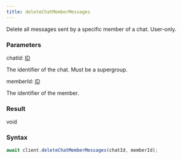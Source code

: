 ```yaml
---
title: deleteChatMemberMessages
---
```


Delete all messages sent by a specific member of a chat. User-only.


### Parameters 

<div class="flex flex-col gap-3"><div><div class="font-mono"><span class="font-bold">chatId</span><span class="opacity-50">:</span> <a href="/gh/types/id"  >ID</a></div><div class="pl-3"><div class="no-margin">

The identifier of the chat. Must be a supergroup.

</div></div></div><div><div class="font-mono"><span class="font-bold">memberId</span><span class="opacity-50">:</span> <a href="/gh/types/id"  >ID</a></div><div class="pl-3"><div class="no-margin">

The identifier of the member.

</div></div></div></div>

### Result 

<div class="font-mono"><span>void</span></div>

### Syntax

```ts
await client.deleteChatMemberMessages(chatId, memberId);
```



